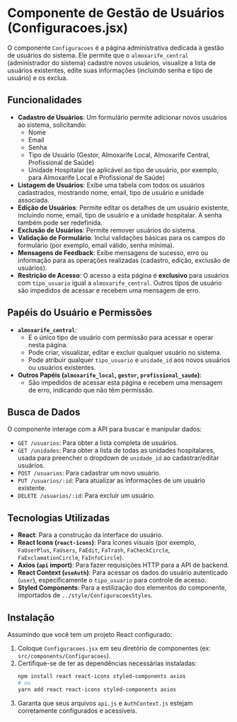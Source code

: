 # Componente de Gestão de Usuários (Configuracoes.jsx)

O componente `Configuracoes` é a página administrativa dedicada à gestão de usuários do sistema. Ele permite que o `almoxarife_central` (administrador do sistema) cadastre novos usuários, visualize a lista de usuários existentes, edite suas informações (incluindo senha e tipo de usuário) e os exclua.

## Funcionalidades

- **Cadastro de Usuários**: Um formulário permite adicionar novos usuários ao sistema, solicitando:
  - Nome
  - Email
  - Senha
  - Tipo de Usuário (Gestor, Almoxarife Local, Almoxarife Central, Profissional de Saúde)
  - Unidade Hospitalar (se aplicável ao tipo de usuário, por exemplo, para Almoxarife Local e Profissional de Saúde)
- **Listagem de Usuários**: Exibe uma tabela com todos os usuários cadastrados, mostrando nome, email, tipo de usuário e unidade associada.
- **Edição de Usuários**: Permite editar os detalhes de um usuário existente, incluindo nome, email, tipo de usuário e a unidade hospitalar. A senha também pode ser redefinida.
- **Exclusão de Usuários**: Permite remover usuários do sistema.
- **Validação de Formulário**: Inclui validações básicas para os campos do formulário (por exemplo, email válido, senha mínima).
- **Mensagens de Feedback**: Exibe mensagens de sucesso, erro ou informação para as operações realizadas (cadastro, edição, exclusão de usuários).
- **Restrição de Acesso**: O acesso a esta página é **exclusivo** para usuários com `tipo_usuario` igual a `almoxarife_central`. Outros tipos de usuário são impedidos de acessar e recebem uma mensagem de erro.

## Papéis do Usuário e Permissões

- **`almoxarife_central`**:
  - É o único tipo de usuário com permissão para acessar e operar nesta página.
  - Pode criar, visualizar, editar e excluir qualquer usuário no sistema.
  - Pode atribuir qualquer `tipo_usuario` e `unidade_id` aos novos usuários ou usuários existentes.
- **Outros Papéis (`almoxarife_local`, `gestor`, `profissional_saude`)**:
  - São impedidos de acessar esta página e recebem uma mensagem de erro, indicando que não têm permissão.

## Busca de Dados

O componente interage com a API para buscar e manipular dados:

- `GET /usuarios`: Para obter a lista completa de usuários.
- `GET /unidades`: Para obter a lista de todas as unidades hospitalares, usada para preencher o dropdown de `unidade_id` ao cadastrar/editar usuários.
- `POST /usuarios`: Para cadastrar um novo usuário.
- `PUT /usuarios/:id`: Para atualizar as informações de um usuário existente.
- `DELETE /usuarios/:id`: Para excluir um usuário.

## Tecnologias Utilizadas

- **React**: Para a construção da interface do usuário.
- **React Icons (`react-icons`)**: Para ícones visuais (por exemplo, `FaUserPlus`, `FaUsers`, `FaEdit`, `FaTrash`, `FaCheckCircle`, `FaExclamationCircle`, `FaInfoCircle`).
- **Axios (`api` import)**: Para fazer requisições HTTP para a API de backend.
- **React Context (`useAuth`)**: Para acessar os dados do usuário autenticado (`user`), especificamente o `tipo_usuario` para controle de acesso.
- **Styled Components**: Para a estilização dos elementos do componente, importados de `../style/ConfiguracoesStyles`.

## Instalação

Assumindo que você tem um projeto React configurado:

1.  Coloque `Configuracoes.jsx` em seu diretório de componentes (ex: `src/components/Configuracoes`).
2.  Certifique-se de ter as dependências necessárias instaladas:
    ```bash
    npm install react react-icons styled-components axios
    # ou
    yarn add react react-icons styled-components axios
    ```
3.  Garanta que seus arquivos `api.js` e `AuthContext.js` estejam corretamente configurados e acessíveis.
